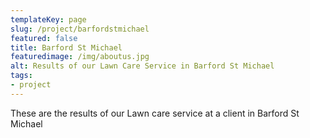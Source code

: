 ```yaml
---
templateKey: page
slug: /project/barfordstmichael
featured: false
title: Barford St Michael
featuredimage: /img/aboutus.jpg
alt: Results of our Lawn Care Service in Barford St Michael
tags:
- project
---
```

These are the results of our Lawn care service at a client in Barford St Michael


